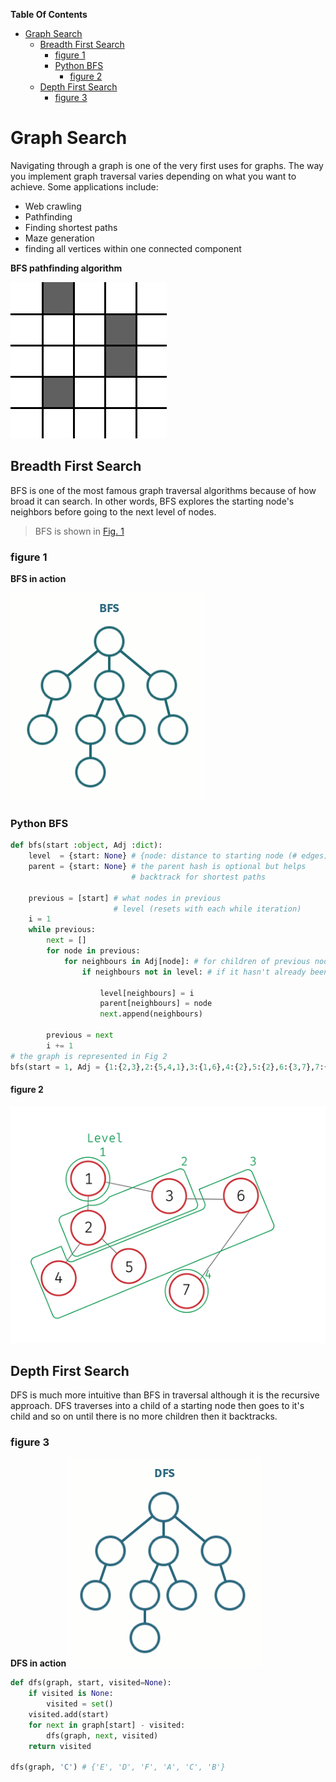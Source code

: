 **Table Of Contents**
<!-- TOC -->

- [Graph Search](#graph-search)
    - [Breadth First Search](#breadth-first-search)
        - [figure 1](#figure-1)
        - [Python BFS](#python-bfs)
            - [figure 2](#figure-2)
    - [Depth First Search](#depth-first-search)
        - [figure 3](#figure-3)

<!-- /TOC -->

# Graph Search
Navigating through a graph is one of the very first uses for graphs. The way you implement graph traversal varies depending on what you want to achieve. Some applications include:
+ Web crawling
+ Pathfinding
+ Finding shortest paths
+ Maze generation
+ finding all vertices within one connected component

**BFS pathfinding algorithm**

![](Images/gif1.gif)
## Breadth First Search
BFS is one of the most famous graph traversal algorithms because of how broad it can search. In other words, BFS explores the starting node's neighbors before going to the next level of nodes.
> BFS is shown in [Fig. 1](###figure-1)

### figure 1
**BFS in action**

![](Images/gif2.gif)

### Python BFS
```python
def bfs(start :object, Adj :dict):
    level  = {start: None} # {node: distance to starting node (# edges)}
    parent = {start: None} # the parent hash is optional but helps
                           # backtrack for shortest paths

    previous = [start] # what nodes in previous
                       # level (resets with each while iteration)
    i = 1
    while previous:
        next = []
        for node in previous:
            for neighbours in Adj[node]: # for children of previous nodes
                if neighbours not in level: # if it hasn't already been traversed

                    level[neighbours] = i
                    parent[neighbours] = node
                    next.append(neighbours)

        previous = next
        i += 1
# the graph is represented in Fig 2
bfs(start = 1, Adj = {1:{2,3},2:{5,4,1},3:{1,6},4:{2},5:{2},6:{3,7},7:{6}})
```



#### figure 2
![](Images/img5.png)

## Depth First Search
DFS is much more intuitive than BFS in traversal although it is the recursive approach. DFS traverses into a child of a starting node then goes to it's child and so on until there is no more children then it backtracks.

### figure 3
**DFS in action**
![](Images/gif3.gif)
```python
def dfs(graph, start, visited=None):
    if visited is None:
        visited = set()
    visited.add(start)
    for next in graph[start] - visited:
        dfs(graph, next, visited)
    return visited

dfs(graph, 'C') # {'E', 'D', 'F', 'A', 'C', 'B'}
```